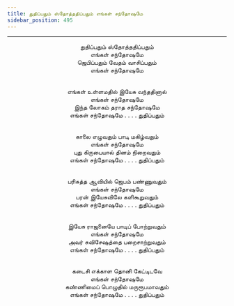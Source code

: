 ```yaml
---
title: துதிப்பதும் ஸ்தோத்ததிப்பதும் எங்கள் சந்தோஷமே
sidebar_position: 495
---
```


---
<center>
துதிப்பதும் ஸ்தோத்ததிப்பதும்<br/>
எங்கள் சந்தோஷமே<br/>
ஜெபிப்பதும் வேதம் வாசிப்பதும்<br/>
எங்கள் சந்தோஷமே<br/><br/>

எங்கள் உள்ளமதில் இயேசு வந்ததினால்<br/>
எங்கள் சந்தோஷமே<br/>
இந்த லோகம் தராத சந்தோஷமே<br/>
எங்கள் சந்தோஷமே  . . . . துதிப்பதும்<br/><br/>

காலை எழுவதும் பாடி மகிழ்வதும்<br/>
எங்கள் சந்தோஷமே<br/>
புது கிருபையால் தினம் நிறைவதும்<br/>
எங்கள் சந்தோஷமே . . . . துதிப்பதும்<br/><br/>

பரிசுத்த ஆவியில் ஜெபம் பண்ணுவதும்<br/>
எங்கள் சந்தோஷமே<br/>
பரன் இயேசுவிலே களிகூறுவதும்<br/>
எங்கள் சந்தோஷமே . . . . துதிப்பதும்<br/><br/>

இயேசு ராஜனையே பாடிப் போற்றுவதும்<br/>
எங்கள் சந்தோஷமே<br/>
அவர் சுவிசேஷத்தை பறைசாற்றுவதும்<br/>
எங்கள் சந்தோஷமே . . . . துதிப்பதும்<br/><br/>

கடைசி எக்காள தொனி கேட்டிடவே<br/>
எங்கள் சந்தோஷமே<br/>
கண்ணிமைப் பொழுதில் மருரூபமாவதும்<br/>
எங்கள் சந்தோஷமே  . . . . துதிப்பதும்
</center>